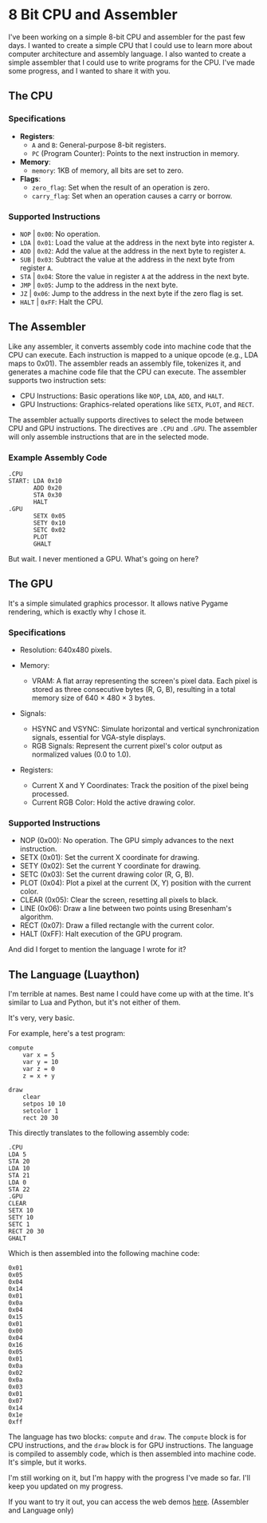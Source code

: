 # 8 Bit CPU and Assembler
I've been working on a simple 8-bit CPU and assembler for the past few days. I wanted to create a simple CPU that I could use to learn more about computer architecture and assembly language. I also wanted to create a simple assembler that I could use to write programs for the CPU. I've made some progress, and I wanted to share it with you.

## The CPU

### Specifications
- **Registers**:
  - `A` and `B`: General-purpose 8-bit registers.
  - `PC` (Program Counter): Points to the next instruction in memory.
- **Memory**:
  - `memory`: 1KB of memory, all bits are set to zero.
- **Flags**:
  - `zero_flag`: Set when the result of an operation is zero.
  - `carry_flag`: Set when an operation causes a carry or borrow.

### Supported Instructions
- `NOP` | `0x00`: No operation.
- `LDA` | `0x01`: Load the value at the address in the next byte into register `A`.
- `ADD` | `0x02`: Add the value at the address in the next byte to register `A`.
- `SUB` | `0x03`: Subtract the value at the address in the next byte from register `A`.
- `STA` | `0x04`: Store the value in register `A` at the address in the next byte.
- `JMP` | `0x05`: Jump to the address in the next byte.
- `JZ` | `0x06`: Jump to the address in the next byte if the zero flag is set.
- `HALT` | `0xFF`: Halt the CPU.


## The Assembler
Like any assembler, it converts assembly code into machine code that the CPU can execute. Each instruction is mapped to a unique opcode (e.g., LDA maps to 0x01). The assembler reads an assembly file, tokenizes it, and generates a machine code file that the CPU can execute.
The assembler supports two instruction sets:
- CPU Instructions: Basic operations like `NOP`, `LDA`, `ADD`, and `HALT`.
- GPU Instructions: Graphics-related operations like `SETX`, `PLOT`, and `RECT`.

The assembler actually supports directives to select the mode between CPU and GPU instructions. The directives are `.CPU` and `.GPU`. The assembler will only assemble instructions that are in the selected mode.

### Example Assembly Code
```assembly
.CPU
START: LDA 0x10
       ADD 0x20
       STA 0x30
       HALT
.GPU
       SETX 0x05
       SETY 0x10
       SETC 0x02
       PLOT
       GHALT
```

But wait. I never mentioned a GPU. What's going on here?

## The GPU
It's a simple simulated graphics processor. It allows native Pygame rendering, which is exactly why I chose it.

### Specifications
- Resolution: 640x480 pixels.
- Memory:
  - VRAM: A flat array representing the screen's pixel data. Each pixel is stored as three consecutive bytes (R, G, B), resulting in a total memory size of 640 × 480 × 3 bytes.

- Signals:
  - HSYNC and VSYNC: Simulate horizontal and vertical synchronization signals, essential for VGA-style displays.
  - RGB Signals: Represent the current pixel's color output as normalized values (0.0 to 1.0).

- Registers:
  - Current X and Y Coordinates: Track the position of the pixel being processed.
  - Current RGB Color: Hold the active drawing color.

### Supported Instructions
- NOP (0x00): No operation. The GPU simply advances to the next instruction.
- SETX (0x01): Set the current X coordinate for drawing.
- SETY (0x02): Set the current Y coordinate for drawing.
- SETC (0x03): Set the current drawing color (R, G, B).
- PLOT (0x04): Plot a pixel at the current (X, Y) position with the current color.
- CLEAR (0x05): Clear the screen, resetting all pixels to black.
- LINE (0x06): Draw a line between two points using Bresenham's algorithm.
- RECT (0x07): Draw a filled rectangle with the current color.
- HALT (0xFF): Halt execution of the GPU program.
  

And did I forget to mention the language I wrote for it?

## The Language (Luaython)
I'm terrible at names. Best name I could have come up with at the time. It's similar to Lua and Python, but it's not either of them.

It's very, very basic.

For example, here's a test program:
```luaython
compute
    var x = 5
    var y = 10
    var z = 0
    z = x + y

draw
    clear
    setpos 10 10
    setcolor 1
    rect 20 30
```

This directly translates to the following assembly code:
```assembly
.CPU
LDA 5
STA 20
LDA 10
STA 21
LDA 0
STA 22
.GPU
CLEAR
SETX 10
SETY 10
SETC 1
RECT 20 30
GHALT
```
Which is then assembled into the following machine code:
```machine code
0x01
0x05
0x04
0x14
0x01
0x0a
0x04
0x15
0x01
0x00
0x04
0x16
0x05
0x01
0x0a
0x02 
0x0a
0x03
0x01
0x07
0x14
0x1e
0xff
```

The language has two blocks: `compute` and `draw`.
The `compute` block is for CPU instructions, and the `draw` block is for GPU instructions. The language is compiled to assembly code, which is then assembled into machine code. It's simple, but it works.

I'm still working on it, but I'm happy with the progress I've made so far. I'll keep you updated on my progress.

If you want to try it out, you can access the web demos [here](https://cappuch.github.io/emulator/). (Assembler and Language only)